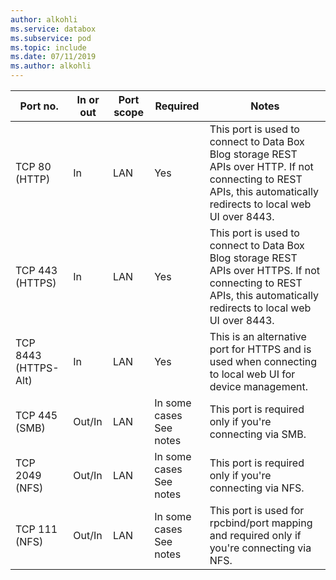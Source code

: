 ```yaml
---
author: alkohli
ms.service: databox
ms.subservice: pod   
ms.topic: include
ms.date: 07/11/2019
ms.author: alkohli
---
```


| Port no.|	In or out |	Port scope|	Required| Notes |
|--------|-----|-----|-----------|----------|
| TCP 80 (HTTP)|In|LAN|Yes|This port is used to connect to Data Box Blog storage REST APIs over HTTP. If not connecting to REST APIs, this automatically redirects to local web UI over 8443. |
| TCP 443 (HTTPS)|In|LAN|Yes|This port is used to connect to Data Box Blog storage REST APIs over HTTPS. If not connecting to REST APIs, this automatically redirects to local web UI over 8443. |
| TCP 8443 (HTTPS-Alt)|In|LAN|Yes|This is an alternative port for HTTPS and is used when connecting to local web UI for device management. |
| TCP 445 (SMB)|Out/In|LAN|In some cases<br>See notes|This port is required only if you're connecting via SMB. |
| TCP 2049 (NFS)|Out/In|LAN|In some cases<br>See notes|This port is required only if you're connecting via NFS. |
| TCP 111 (NFS)|Out/In|LAN|In some cases<br>See notes|This port is used for rpcbind/port mapping and required only if you're connecting via NFS.  |
